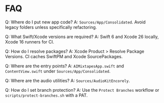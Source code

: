 # FAQ

Q: Where do I put new app code?
A: `Sources/App/Consolidated`. Avoid legacy folders unless specifically refactoring.

Q: What Swift/Xcode versions are required?
A: Swift 6 and Xcode 26 locally, Xcode 16 runners for CI.

Q: How do I resolve packages?
A: Xcode Product > Resolve Package Versions. CI caches SwiftPM and Xcode SourcePackages.

Q: Where are the entry points?
A: `AIMixtapesApp.swift` and `ContentView.swift` under `Sources/App/Consolidated`.

Q: Where are the audio utilities?
A: `Sources/AudioKitEncorely`.

Q: How do I set branch protection?
A: Use the `Protect Branches` workflow or `scripts/protect-branches.sh` with a PAT.
